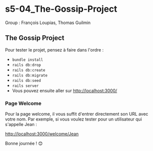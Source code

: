 # s5-04_The-Gossip-Project

Group : François Loupias, Thomas Guilmin

## The Gossip Project

Pour tester le projet, pensez à faire dans l'ordre :
* `bundle install`
* `rails db:drop`
* `rails db:create`
* `rails db:migrate`
* `rails db:seed`
* `rails server`
* Vous pouvez ensuite aller sur [http://localhost:3000/](http://localhost:3000/)

### Page Welcome
Pour la page welcome, il vous suffit d'entrer directement son URL avec votre nom. Par exemple, si vous voulez tester pour un utilisateur qui s'appelle Jean :  

[http://localhost:3000/welcome/Jean](http://localhost:3000/welcome/Jean)

Bonne journée ! 😊
